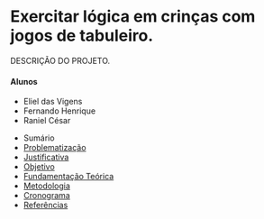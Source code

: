 # Exercitar lógica em crinças com jogos de tabuleiro.

<p>
    DESCRIÇÃO DO PROJETO.
</p>

<h4>Alunos</h4>
<ul>
    <li>Eliel das Vigens</li>
    <li>Fernando Henrique</li>
    <li>Raniel César</li>
</ul>

<ul>
    <li>Sumário</li>
    <li><a href="01-PROBLEMATIZACAO.md">Problematização</a></li>
    <li><a href="02-JUSTIFICATIVA.md">Justificativa</a></li>
    <li><a href="03-OBJETIVO.md">Objetivo</a></li>
    <li><a href="04-FUNDAMENTACAO-TEORICA.md">Fundamentação Teórica</a></li>
    <li><a href="05-METODOLOGIA.md">Metodologia</a></li>
    <li><a href="06-CRONOGRAMA.md">Cronograma</a></li>
    <li><a href="REFERENCIAS.md">Referências</a></li>
</ul>




